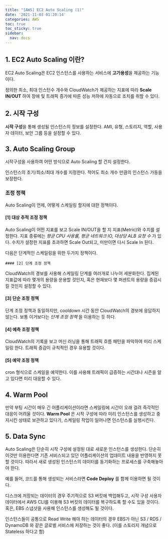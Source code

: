 ```yaml
---
title: "[AWS] EC2 Auto Scaling (1)"
date: '2021-11-03 01:20:14'
categories: AWS
toc: true
toc_sticky: true
sidebar:
  nav: docs
---
```

## 1. EC2 Auto Scaling 이란?

EC2 Auto Scaling은 EC2 인스턴스를 사용하는 서비스에 **고가용성**을 제공하는 기능이다.

정의한 최소, 최대 인스턴수 개수와 CloudWatch가 제공하는 지표에 따라 **Scale IN/OUT** 하여 장애 및 트래픽 증가에 따른 성능 저하에 자동으로 조치를 취할 수 있다. 



## 2. 시작 구성

**시작 구성**을 통해 생성될 인스턴스의 정보를 설정한다. AMI, 유형, 스토리지, 역할, 사용자 데이터, 보안 그룹 등을 설정할 수 있다.



## 3. Auto Scaling Group

시작구성을 사용하여 어떤 방식으로 Auto Scaling 할 건지 설정한다. 

인스턴스의 초기/최소/최대 개수를 지정한다. 적어도 최소 개수 만큼의 인스턴스 가동을 보장한다.

### 조정 정책

Auto Scaling이 언제, 어떻게 스케일링 할지에 대한 정책이다.

#### [1] 대상 추적 조정 정책

Auto Scaling이 어떤 지표를 보고 Scale IN/OUT을 할 지 지표(Metric)와 수치를 설정한다. 지표 종류에는 *평균 CPU 사용률, 평균 네트워크 IO, 대상당 ALB 요청 수* 가 있다. 수치가 설정한 지표를 초과하면 Scale Out되고, 미만이면 다시 Scale In 된다.

다음은 단계적인 스케일링을 위한 두가지 정책이다.

	#### [2] 단계 조정 정책

CloudWatch의 경보를 사용해 스케일링 단계를 여러개로 나누어 세분화한다. 집계된 지표값에 따라 몇개의 용량을 운용할 것인지, 혹은 현재보다 몇 퍼센트의 용량을 증감시킬 것인지 설정할 수 있다.

#### [3] 단순 조정 정책

단계 조정 정책과 동일하지만, cooldown 시간 동안 CloudWatch의 경보에 응답하지 않는다. 보통 이거보다는 *단계 조정 정책* 을 이용하는 듯 하다.

#### [4] 예측 조정 정책

 CloudWatch의 기록을 보고 머신 러닝을 통해 트래픽 흐름 패턴을 파악하여 미리 스케일링 한다. 트래픽 증감이 규칙적인 경우 유용할 것이다.

#### [5] 예약 조정 정책

cron 형식으로 스케일을 예약한다. 이를 사용해 트래픽이 급증하는 시간대나 시즌을 알고 있다면 미리 대응할 수 있다.



## 4. Warm Pool

만약 부팅 시간이 매우 긴 어플리케이션이라면 스케일링에 시간이 오래 걸려 즉각적인 대응이 어려울 것이다. **Warm Pool** 은 시작 구성에 따라 미리 인스턴스를 생성하고 중지시킨 상태로 보관하고 있다가, 스케일링 작업이 일어나면 인스턴스를 실행시킨다.



## 5. Data Sync

Auto Scaling은 단순히 시작 구성에 설정된 대로 새로운 인스턴스를 생성한다. 단순히 이것만 이용한다면 기존 서비스되고 있던 어플리케이션의 업데이트 내용을 반영하지 못할 것이다. 따라서 새로 생성된 인스턴스의 데이터를 동기화하는 프로세스를 구축해놓아야 한다.

예를 들어, 코드를 통해 생성되는 서비스라면 **Code Deploy** 를 함께 이용하면 될 것이다.

디스크에 저장되는 데이터의 경우 주기적으로 S3 버킷에 백업해두고, 시작 구성 사용자 데이터에서 AWS CLI를 이용해 S3 버킷의 데이터를 복구하도록 할 수도 있을 것이다. 혹은, EBS 스냅샷을 사용해 인스턴스를 생성해도 될 것이다.

인스턴스들이 공통으로 Read Write 해야 하는 데이터의 경우 EBS가 아닌 S3 / RDS / DynamoDB 와 같은 글로벌 서비스에 저장하는 것이 좋다. (이를 스토리지 개념으로 Stateless 하다고 함)